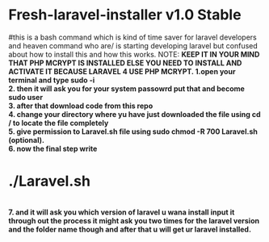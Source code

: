 # Fresh-laravel-installer v1.0 Stable
#this is a bash command which is kind of time saver for laravel developers and heaven command who are/ is starting developing laravel but confused about how to install this and how this works.
NOTE: <b>KEEP IT IN YOUR MIND THAT PHP MCRYPT IS INSTALLED ELSE YOU NEED TO INSTALL AND ACTIVATE IT BECAUSE LARAVEL 4 USE PHP MCRYPT.
1.<b>open your terminal and type sudo -i  <br/>
2. then it will ask you for your system passowrd put that and become sudo user <br>
3. after that download code from this repo <br>
4. change your directory where yu have just downloaded the file using cd /<your path to directory> to locate the file completely <br>
5. give permission to Laravel.sh file using <red>sudo chmod -R 700 Laravel.sh</red> (optional).<br>
6. now the final step write <h1>./Laravel.sh</h1> <br>
7. and it will ask you which version of laravel u wana install input it through out the process it might ask you two times for the laravel version and the folder name though and after that u will get ur laravel installed.
